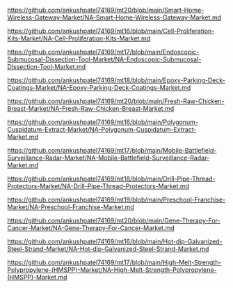 <p><a href="https://github.com/ankushpatel74169/mt20/blob/main/Smart-Home-Wireless-Gateway-Market/NA-Smart-Home-Wireless-Gateway-Market.md">https://github.com/ankushpatel74169/mt20/blob/main/Smart-Home-Wireless-Gateway-Market/NA-Smart-Home-Wireless-Gateway-Market.md</a></p><p><a href="https://github.com/ankushpatel74169/mt16/blob/main/Cell-Proliferation-Kits-Market/NA-Cell-Proliferation-Kits-Market.md">https://github.com/ankushpatel74169/mt16/blob/main/Cell-Proliferation-Kits-Market/NA-Cell-Proliferation-Kits-Market.md</a></p><p><a href="https://github.com/ankushpatel74169/mt17/blob/main/Endoscopic-Submucosal-Dissection-Tool-Market/NA-Endoscopic-Submucosal-Dissection-Tool-Market.md">https://github.com/ankushpatel74169/mt17/blob/main/Endoscopic-Submucosal-Dissection-Tool-Market/NA-Endoscopic-Submucosal-Dissection-Tool-Market.md</a></p><p><a href="https://github.com/ankushpatel74169/mt18/blob/main/Epoxy-Parking-Deck-Coatings-Market/NA-Epoxy-Parking-Deck-Coatings-Market.md">https://github.com/ankushpatel74169/mt18/blob/main/Epoxy-Parking-Deck-Coatings-Market/NA-Epoxy-Parking-Deck-Coatings-Market.md</a></p><p><a href="https://github.com/ankushpatel74169/mt20/blob/main/Fresh-Raw-Chicken-Breast-Market/NA-Fresh-Raw-Chicken-Breast-Market.md">https://github.com/ankushpatel74169/mt20/blob/main/Fresh-Raw-Chicken-Breast-Market/NA-Fresh-Raw-Chicken-Breast-Market.md</a></p><p><a href="https://github.com/ankushpatel74169/mt16/blob/main/Polygonum-Cuspidatum-Extract-Market/NA-Polygonum-Cuspidatum-Extract-Market.md">https://github.com/ankushpatel74169/mt16/blob/main/Polygonum-Cuspidatum-Extract-Market/NA-Polygonum-Cuspidatum-Extract-Market.md</a></p><p><a href="https://github.com/ankushpatel74169/mt17/blob/main/Mobile-Battlefield-Surveillance-Radar-Market/NA-Mobile-Battlefield-Surveillance-Radar-Market.md">https://github.com/ankushpatel74169/mt17/blob/main/Mobile-Battlefield-Surveillance-Radar-Market/NA-Mobile-Battlefield-Surveillance-Radar-Market.md</a></p><p><a href="https://github.com/ankushpatel74169/mt18/blob/main/Drill-Pipe-Thread-Protectors-Market/NA-Drill-Pipe-Thread-Protectors-Market.md">https://github.com/ankushpatel74169/mt18/blob/main/Drill-Pipe-Thread-Protectors-Market/NA-Drill-Pipe-Thread-Protectors-Market.md</a></p><p><a href="https://github.com/ankushpatel74169/mt19/blob/main/Preschool-Franchise-Market/NA-Preschool-Franchise-Market.md">https://github.com/ankushpatel74169/mt19/blob/main/Preschool-Franchise-Market/NA-Preschool-Franchise-Market.md</a></p><p><a href="https://github.com/ankushpatel74169/mt20/blob/main/Gene-Therapy-For-Cancer-Market/NA-Gene-Therapy-For-Cancer-Market.md">https://github.com/ankushpatel74169/mt20/blob/main/Gene-Therapy-For-Cancer-Market/NA-Gene-Therapy-For-Cancer-Market.md</a></p><p><a href="https://github.com/ankushpatel74169/mt16/blob/main/Hot-dip-Galvanized-Steel-Strand-Market/NA-Hot-dip-Galvanized-Steel-Strand-Market.md">https://github.com/ankushpatel74169/mt16/blob/main/Hot-dip-Galvanized-Steel-Strand-Market/NA-Hot-dip-Galvanized-Steel-Strand-Market.md</a></p><p><a href="https://github.com/ankushpatel74169/mt17/blob/main/High-Melt-Strength-Polypropylene-(HMSPP)-Market/NA-High-Melt-Strength-Polypropylene-(HMSPP)-Market.md">https://github.com/ankushpatel74169/mt17/blob/main/High-Melt-Strength-Polypropylene-(HMSPP)-Market/NA-High-Melt-Strength-Polypropylene-(HMSPP)-Market.md</a></p>
